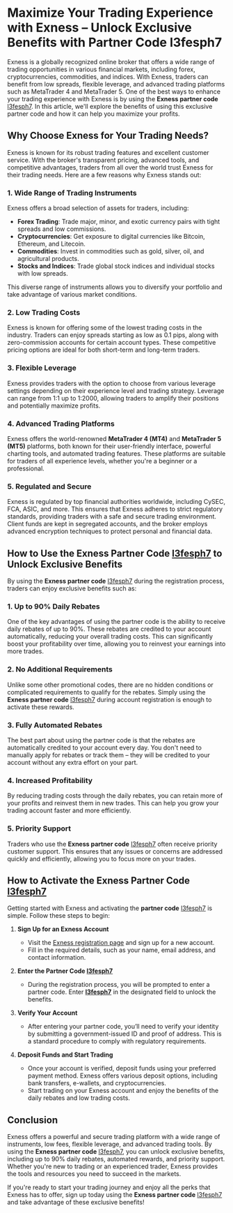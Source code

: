 # Maximize Your Trading Experience with Exness – Unlock Exclusive Benefits with Partner Code l3fesph7

Exness is a globally recognized online broker that offers a wide range of trading opportunities in various financial markets, including forex, cryptocurrencies, commodities, and indices. With Exness, traders can benefit from low spreads, flexible leverage, and advanced trading platforms such as MetaTrader 4 and MetaTrader 5. One of the best ways to enhance your trading experience with Exness is by using the **Exness partner code** [l3fesph7](https://one.exnesstrack.org/a/l3fesph7). In this article, we'll explore the benefits of using this exclusive partner code and how it can help you maximize your profits.

## Why Choose Exness for Your Trading Needs?

Exness is known for its robust trading features and excellent customer service. With the broker's transparent pricing, advanced tools, and competitive advantages, traders from all over the world trust Exness for their trading needs. Here are a few reasons why Exness stands out:

### 1. **Wide Range of Trading Instruments**
Exness offers a broad selection of assets for traders, including:

- **Forex Trading**: Trade major, minor, and exotic currency pairs with tight spreads and low commissions.
- **Cryptocurrencies**: Get exposure to digital currencies like Bitcoin, Ethereum, and Litecoin.
- **Commodities**: Invest in commodities such as gold, silver, oil, and agricultural products.
- **Stocks and Indices**: Trade global stock indices and individual stocks with low spreads.

This diverse range of instruments allows you to diversify your portfolio and take advantage of various market conditions.

### 2. **Low Trading Costs**
Exness is known for offering some of the lowest trading costs in the industry. Traders can enjoy spreads starting as low as 0.1 pips, along with zero-commission accounts for certain account types. These competitive pricing options are ideal for both short-term and long-term traders.

### 3. **Flexible Leverage**
Exness provides traders with the option to choose from various leverage settings depending on their experience level and trading strategy. Leverage can range from 1:1 up to 1:2000, allowing traders to amplify their positions and potentially maximize profits.

### 4. **Advanced Trading Platforms**
Exness offers the world-renowned **MetaTrader 4 (MT4)** and **MetaTrader 5 (MT5)** platforms, both known for their user-friendly interface, powerful charting tools, and automated trading features. These platforms are suitable for traders of all experience levels, whether you're a beginner or a professional.

### 5. **Regulated and Secure**
Exness is regulated by top financial authorities worldwide, including CySEC, FCA, ASIC, and more. This ensures that Exness adheres to strict regulatory standards, providing traders with a safe and secure trading environment. Client funds are kept in segregated accounts, and the broker employs advanced encryption techniques to protect personal and financial data.

## How to Use the Exness Partner Code [l3fesph7](https://one.exnesstrack.org/a/l3fesph7) to Unlock Exclusive Benefits

By using the **Exness partner code** [l3fesph7](https://one.exnesstrack.org/a/l3fesph7) during the registration process, traders can enjoy exclusive benefits such as:

### 1. **Up to 90% Daily Rebates**
One of the key advantages of using the partner code is the ability to receive daily rebates of up to 90%. These rebates are credited to your account automatically, reducing your overall trading costs. This can significantly boost your profitability over time, allowing you to reinvest your earnings into more trades.

### 2. **No Additional Requirements**
Unlike some other promotional codes, there are no hidden conditions or complicated requirements to qualify for the rebates. Simply using the **Exness partner code** [l3fesph7](https://one.exnesstrack.org/a/l3fesph7) during account registration is enough to activate these rewards.

### 3. **Fully Automated Rebates**
The best part about using the partner code is that the rebates are automatically credited to your account every day. You don't need to manually apply for rebates or track them – they will be credited to your account without any extra effort on your part.

### 4. **Increased Profitability**
By reducing trading costs through the daily rebates, you can retain more of your profits and reinvest them in new trades. This can help you grow your trading account faster and more efficiently.

### 5. **Priority Support**
Traders who use the **Exness partner code** [l3fesph7](https://one.exnesstrack.org/a/l3fesph7) often receive priority customer support. This ensures that any issues or concerns are addressed quickly and efficiently, allowing you to focus more on your trades.

## How to Activate the Exness Partner Code [l3fesph7](https://one.exnesstrack.org/a/l3fesph7)

Getting started with Exness and activating the **partner code** [l3fesph7](https://one.exnesstrack.org/a/l3fesph7) is simple. Follow these steps to begin:

1. **Sign Up for an Exness Account**
   - Visit the [Exness registration page](https://one.exnesstrack.org/a/l3fesph7) and sign up for a new account.
   - Fill in the required details, such as your name, email address, and contact information.

2. **Enter the Partner Code [l3fesph7](https://one.exnesstrack.org/a/l3fesph7)**
   - During the registration process, you will be prompted to enter a partner code. Enter **[l3fesph7](https://one.exnesstrack.org/a/l3fesph7)** in the designated field to unlock the benefits.
   
3. **Verify Your Account**
   - After entering your partner code, you’ll need to verify your identity by submitting a government-issued ID and proof of address. This is a standard procedure to comply with regulatory requirements.

4. **Deposit Funds and Start Trading**
   - Once your account is verified, deposit funds using your preferred payment method. Exness offers various deposit options, including bank transfers, e-wallets, and cryptocurrencies.
   - Start trading on your Exness account and enjoy the benefits of the daily rebates and low trading costs.

## Conclusion

Exness offers a powerful and secure trading platform with a wide range of instruments, low fees, flexible leverage, and advanced trading tools. By using the **Exness partner code** [l3fesph7](https://one.exnesstrack.org/a/l3fesph7), you can unlock exclusive benefits, including up to 90% daily rebates, automated rewards, and priority support. Whether you're new to trading or an experienced trader, Exness provides the tools and resources you need to succeed in the markets.

If you're ready to start your trading journey and enjoy all the perks that Exness has to offer, sign up today using the **Exness partner code** [l3fesph7](https://one.exnesstrack.org/a/l3fesph7) and take advantage of these exclusive benefits!
